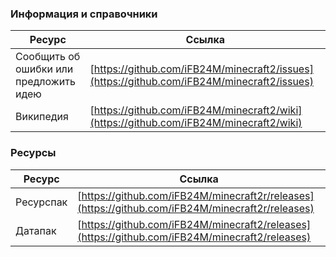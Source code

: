 ### Информация и справочники

| Ресурс | Ссылка |
|--------|--------|
| Сообщить об ошибки или предложить идею | [https://github.com/iFB24M/minecraft2/issues](https://github.com/iFB24M/minecraft2/issues)  
| Википедия | [https://github.com/iFB24M/minecraft2/wiki](https://github.com/iFB24M/minecraft2/wiki) |

### Ресурсы

| Ресурс | Ссылка |
|--------|--------|
| Ресурспак | [https://github.com/iFB24M/minecraft2r/releases](https://github.com/iFB24M/minecraft2r/releases)  
| Датапак | [https://github.com/iFB24M/minecraft2/releases](https://github.com/iFB24M/minecraft2/releases) |
